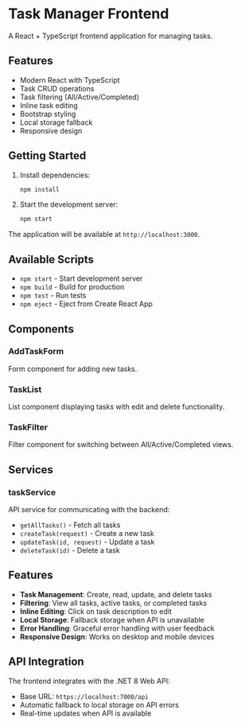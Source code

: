 # Task Manager Frontend

A React + TypeScript frontend application for managing tasks.

## Features

- Modern React with TypeScript
- Task CRUD operations
- Task filtering (All/Active/Completed)
- Inline task editing
- Bootstrap styling
- Local storage fallback
- Responsive design

## Getting Started

1. Install dependencies:
   ```bash
   npm install
   ```

2. Start the development server:
   ```bash
   npm start
   ```

The application will be available at `http://localhost:3000`.

## Available Scripts

- `npm start` - Start development server
- `npm build` - Build for production
- `npm test` - Run tests
- `npm eject` - Eject from Create React App

## Components

### AddTaskForm
Form component for adding new tasks.

### TaskList
List component displaying tasks with edit and delete functionality.

### TaskFilter
Filter component for switching between All/Active/Completed views.

## Services

### taskService
API service for communicating with the backend:
- `getAllTasks()` - Fetch all tasks
- `createTask(request)` - Create a new task
- `updateTask(id, request)` - Update a task
- `deleteTask(id)` - Delete a task

## Features

- **Task Management**: Create, read, update, and delete tasks
- **Filtering**: View all tasks, active tasks, or completed tasks
- **Inline Editing**: Click on task description to edit
- **Local Storage**: Fallback storage when API is unavailable
- **Error Handling**: Graceful error handling with user feedback
- **Responsive Design**: Works on desktop and mobile devices

## API Integration

The frontend integrates with the .NET 8 Web API:
- Base URL: `https://localhost:7000/api`
- Automatic fallback to local storage on API errors
- Real-time updates when API is available
